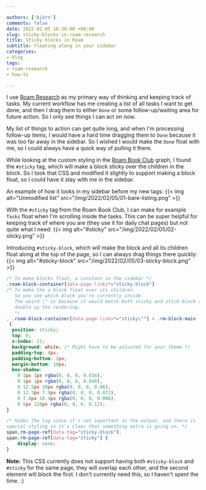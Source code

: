 ```yaml
---

authors: ['björn']
comments: false
date: 2022-02-05 16:30:00 +08:00
slug: sticky-blocks-in-roam-research
title: Sticky blocks in Roam
subtitle: floating along in your sidebar
categories:
- blog
tags:
- roam-research
- how-to

---
```



I use [Roam Research] as my primary way of thinking and keeping track of
tasks. My current workflow has me creating a list of all tasks I want
to get done, and then I drag them to either `Done` or some follow-up/waiting
area for future action. So I only see things I can act on now.

My list of things to action can get quite long, and when I'm processing
follow-up items, I would have a hard time dragging them to `Done` because it
was too far away in the sidebar. So I wished I would make the `Done` float
with me, so I could always have a quick way of pulling it there.

While looking at the custom styling in the [Roam Book Club] graph, I found
the `#sticky` tag, which will make a block sticky over the children in the
block. So I took that CSS and modified it slightly to support making a
block float, so I could have it stay with me in the sidebar.

An example of how it looks in my sidebar before my new tags:
{{< img alt="Unmodified list" src="/img/2022/02/05/01-bare-listing.png" >}}

With the `#sticky` tag from the Roam Book Club, I can make for example
`Tasks` float when I'm scrolling inside the tasks. This can be super helpful
for keeping track of where you are (they use it for daily chat pages) but
not quite what I need:
{{< img alt="#sticky" src="/img/2022/02/05/02-sticky.png" >}}

Introducing `#sticky-block`, which will make the block and all its children
float along at the top of the page, so I can always drag things there quickly:
{{< img alt="#sticky-block" src="/img/2022/02/05/03-sticky-block.png" >}}

```css
/* To make blocks float, a constant in the sidebar */
.roam-block-container[data-page-links*="sticky-block"]
/* To make the a block float over its children. 
   So you see which block you're currently inside.  
   The weird \" is because it would match both sticky and stick-block and   
   double up the rendering. 
   */
, .roam-block-container[data-page-links*="sticky\""] > .rm-block-main
 {
  position: sticky;
  top: 0;
  z-index: 11;
  background: white; /* Might have to be adjusted for your theme */
  padding-top: 4px;
  padding-bottom: 2px;
  margin-bottom: 10px;
  box-shadow: 
    0 1px 1px rgba(0, 0, 0, 0.034), 
    0 1px 1px rgba(0, 0, 0, 0.048), 
    0 12.5px 10px rgba(0, 0, 0, 0.06), 
    0 12.3px 7.9px rgba(0, 0, 0, 0.072), 
    0 7.8px 10.4px rgba(0, 0, 0, 0.086), 
    0 5px 120px rgba(0, 0, 0, 0.12);
}

/* Hides the tag since it's not important in the output, and there is 
special styling so it's clear that something extra is going on. */
span.rm-page-ref[data-tag="sticky-block"],
span.rm-page-ref[data-tag="sticky"] {
    display: none;
}
```

**Note:** This CSS currently does not support having both `#sticky-block` and 
`#sticky` for the same page, they will overlap each other, and the second 
element will block the first. I don't currently need this, so I haven't spent 
the time. :) 

[Roam Research]: https://roamresearch.com/
[Roam Book Club]: https://twitter.com/RoamBookClub
